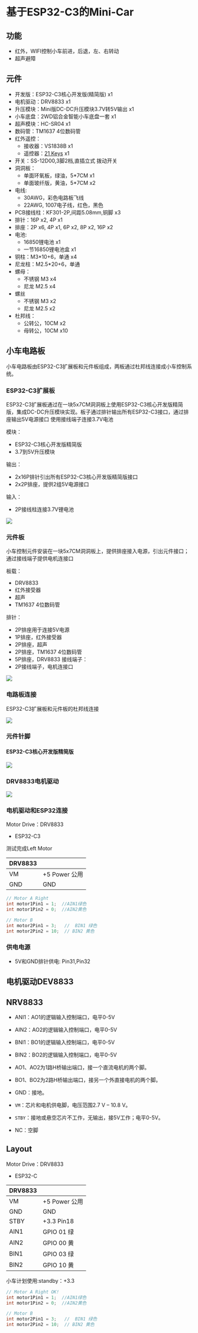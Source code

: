 # 基于ESP32-C3的Mini-Car

## 功能

* 红外，WIFI控制小车前进，后退，左、右转动
* 超声避障

## 元件

* 开发版：ESP32-C3核心开发版(精简版) x1
* 电机驱动：DRV8833 x1
* 升压模块：Mini版DC-DC升压模块3.7V转5V输出 x1
* 小车底盘：2WD铝合金智能小车底盘一套 x1
* 超声模块：HC-SR04 x1
* 数码管：TM1637 4位数码管
* 红外遥控：
  * 接收器：VS1838B x1
  * 遥控器：[21 Keys](https://hobbycomponents.com/wired-wireless/464-low-profile-21-button-infrared-ir-remote)  x1
* 开关：SS-12D00,3脚2档,直插立式 拨动开关
* 洞洞板： 
    * 单面环氧板，绿油，5*7CM x1
    * 单面玻纤版，黄油，5*7CM x2
* 电线:  
   * 30AWG，彩色电路板飞线
   * 22AWG, 1007电子线，红色，黑色
* PCB接线柱：KF301-2P,间距5.08mm,铜脚 x3
* 排针：16P  x2, 4P x1
* 排座：2P x6, 4P x1, 6P x2, 8P x2,  16P x2
* 电池:
   * 16850锂电池 x1
   * 一节16850锂电池盒 x1
* 铜柱：M3*10+6，单通 x4
* 尼龙柱：M2.5*20+6，单通
* 螺母：
  * 不锈钢 M3  x4 
  *  尼龙  M2.5 x4
* 螺丝
  * 不锈钢 M3 x2
  * 尼龙 M2.5 x2
* 杜邦线：
  * 公转公，10CM x2
  * 母转公，10CM x10

## 小车电路板

小车电路板由ESP32-C3扩展板和元件板组成，两板通过杜邦线连接成小车控制系统。

### ESP32-C3扩展板

ESP32-C3扩展板通过在一块5x7CM洞洞板上使用ESP32-C3核心开发版精简版，集成DC-DC升压模块实现。板子通过排针输出所有ESP32-C3接口，通过排座输出5V电源接口
使用接线端子连接3.7V电池

模块：
 * ESP32-C3核心开发版精简版
 * 3.7到5V升压模块

输出：
  * 2x16P排针引出所有ESP32-C3核心开发版精简版接口
  * 2x2P排座，提供2组5V电源接口 

输入：
  * 2P接线柱连接3.7V锂电池

 ![](img/minicar_board_esp32_c3.jpg)   

### 元件板

小车控制元件安装在一块5x7CM洞洞板上，提供排座接入电源，引出元件接口；通过接线端子提供电机连接口

板载：
  * DRV8833
  * 红外接受器
  * 超声
  * TM1637 4位数码管

排针：
  * 2P排座用于连接5V电源
  * 1P排座，红外接受器
  * 2P排座，超声
  * 2P排座，TM1637 4位数码管
  * 5P排座，DRV8833
接线端子：
  * 2P接线端子，电机连接口

![](img/minicar_board_components.jpg)   

### 电路板连接

ESP32-C3扩展板和元件板的杜邦线连接

![](img/minicar_layout.jpg)


### 元件针脚

#### ESP32-C3核心开发版精简版

![](img/esp32-c3.jpg)

### DRV8833电机驱动

![](img/DRV8833_Pinout.jpg)

### 电机驱动和ESP32连接

Motor Drive：DRV8833

* ESP32-C3

测试完成Left Motor

| DRV8833      |                |
|--------------|----------------|
| VM           |  +5 Power  公用|
| GND          | GND            | 


```c
// Motor A Right
int motor1Pin1 = 1;  //AIN1绿色
int motor1Pin2 = 0;  //AIN2黄色

// Motor B
int motor2Pin1 = 3;   //  BIN1 绿色
int motor2Pin2 = 10;  // BIN2 黄色
```

### 供电电源

* 5V和GND排针供电: Pin31,Pin32

## 电机驱动DEV8833

## NRV8833


* ANI1：AO1的逻辑输入控制端口，电平0-5V 
* AIN2：AO2的逻辑输入控制端口，电平0-5V
* BNI1：BO1的逻辑输入控制端口，电平0-5V
* BIN2：BO2的逻辑输入控制端口，电平0-5V

* AO1、AO2为1路H桥输出端口，接一个直流电机的两个脚。
 * BO1、BO2为2路H桥输出端口，接另一个外直接电机的两个脚。
* GND：接地。
* `VM`：芯片和电机供电脚，电压范围2.7 V – 10.8 V。
* `STBY`：接地或悬空芯片不工作，无输出，接5V工作；电平0-5V。
* NC：空脚
                        
## Layout

Motor Drive：DRV8833

* ESP32-C

| DRV8833      |                 |
|--------------|-----------------|
| VM           |  +5 Power  公用 |
| GND          |  GND            | 
| STBY         |  +3.3  Pin18    |
| AIN1         |  GPIO 01 绿     |
| AIN2         |  GPIO 00 黄     |
| BIN1         |  GPIO 03  绿    |
| BIN2         |  GPIO 10 黄     |

小车计划使用:standby：+3.3


```c
// Motor A Right OK!
int motor1Pin1 = 1;  //AIN1绿色
int motor1Pin2 = 0;  //AIN2黄色

// Motor B
int motor2Pin1 = 3;   //  BIN1 绿色
int motor2Pin2 = 10;  // BIN2 黄色
```


